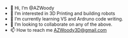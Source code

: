 - 👋 Hi, I’m @AZWoody
- 👀 I’m interested in 3D Printing and building robots
- 🌱 I’m currently learning VS and Ardruno code writing.
- 💞️ I’m looking to collaborate on any of the above.
- 📫 How to reach me AZWoody3D@gmail.com

<!---
AZWoody/AZWoody is a ✨ special ✨ repository because its `README.md` (this file) appears on your GitHub profile.
You can click the Preview link to take a look at your changes.
--->
